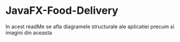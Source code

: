 # JavaFX-Food-Delivery
In acest readMe se afla diagramele structurale ale aplicatiei precum si imagini din aceasta
